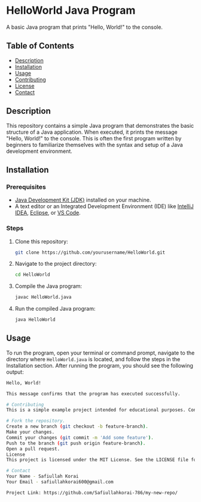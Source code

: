 # HelloWorld Java Program

A basic Java program that prints "Hello, World!" to the console.

## Table of Contents

- [Description](#description)
- [Installation](#installation)
- [Usage](#usage)
- [Contributing](#contributing)
- [License](#license)
- [Contact](#contact)

## Description

This repository contains a simple Java program that demonstrates the basic structure of a Java application. When executed, it prints the message "Hello, World!" to the console. This is often the first program written by beginners to familiarize themselves with the syntax and setup of a Java development environment.

## Installation

### Prerequisites

- [Java Development Kit (JDK)](https://www.oracle.com/java/technologies/javase-downloads.html) installed on your machine.
- A text editor or an Integrated Development Environment (IDE) like [IntelliJ IDEA](https://www.jetbrains.com/idea/), [Eclipse](https://www.eclipse.org/), or [VS Code](https://code.visualstudio.com/).

### Steps

1. Clone this repository:

    ```bash
    git clone https://github.com/yourusername/HelloWorld.git
    ```

2. Navigate to the project directory:

    ```bash
    cd HelloWorld
    ```

3. Compile the Java program:

    ```bash
    javac HelloWorld.java
    ```

4. Run the compiled Java program:

    ```bash
    java HelloWorld
    ```

## Usage

To run the program, open your terminal or command prompt, navigate to the directory where `HelloWorld.java` is located, and follow the steps in the Installation section. After running the program, you should see the following output:

```bash
Hello, World!

This message confirms that the program has executed successfully.

# Contributing
This is a simple example project intended for educational purposes. Contributions are welcome if you want to expand it with more examples or add explanations. Please follow these steps to contribute:

# Fork the repository.
Create a new branch (git checkout -b feature-branch).
Make your changes.
Commit your changes (git commit -m 'Add some feature').
Push to the branch (git push origin feature-branch).
Open a pull request.
License
This project is licensed under the MIT License. See the LICENSE file for details.

# Contact
Your Name - Safiullah Korai
Your Email - safiullahkorai600@gmail.com

Project Link: https://github.com/Safiullahkorai-786/my-new-repo/
